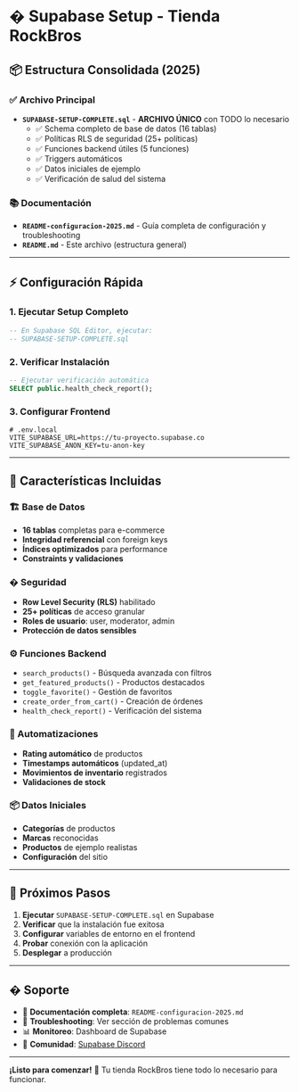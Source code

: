 # � Supabase Setup - Tienda RockBros

## 📦 Estructura Consolidada (2025)

### ✅ Archivo Principal

- **`SUPABASE-SETUP-COMPLETE.sql`** - **ARCHIVO ÚNICO** con TODO lo necesario
  - ✅ Schema completo de base de datos (16 tablas)
  - ✅ Políticas RLS de seguridad (25+ políticas)
  - ✅ Funciones backend útiles (5 funciones)
  - ✅ Triggers automáticos
  - ✅ Datos iniciales de ejemplo
  - ✅ Verificación de salud del sistema

### 📚 Documentación

- **`README-configuracion-2025.md`** - Guía completa de configuración y troubleshooting
- **`README.md`** - Este archivo (estructura general)

---

## ⚡ Configuración Rápida

### 1. Ejecutar Setup Completo

```sql
-- En Supabase SQL Editor, ejecutar:
-- SUPABASE-SETUP-COMPLETE.sql
```

### 2. Verificar Instalación

```sql
-- Ejecutar verificación automática
SELECT public.health_check_report();
```

### 3. Configurar Frontend

```env
# .env.local
VITE_SUPABASE_URL=https://tu-proyecto.supabase.co
VITE_SUPABASE_ANON_KEY=tu-anon-key
```

---

## 🎯 Características Incluidas

### 🏗️ Base de Datos

- **16 tablas** completas para e-commerce
- **Integridad referencial** con foreign keys
- **Índices optimizados** para performance
- **Constraints y validaciones**

### � Seguridad

- **Row Level Security (RLS)** habilitado
- **25+ políticas** de acceso granular
- **Roles de usuario**: user, moderator, admin
- **Protección de datos sensibles**

### ⚙️ Funciones Backend

- `search_products()` - Búsqueda avanzada con filtros
- `get_featured_products()` - Productos destacados
- `toggle_favorite()` - Gestión de favoritos
- `create_order_from_cart()` - Creación de órdenes
- `health_check_report()` - Verificación del sistema

### 🔄 Automatizaciones

- **Rating automático** de productos
- **Timestamps automáticos** (updated_at)
- **Movimientos de inventario** registrados
- **Validaciones de stock**

### 📦 Datos Iniciales

- **Categorías** de productos
- **Marcas** reconocidas
- **Productos** de ejemplo realistas
- **Configuración** del sitio

---

## 🚀 Próximos Pasos

1. **Ejecutar** `SUPABASE-SETUP-COMPLETE.sql` en Supabase
2. **Verificar** que la instalación fue exitosa
3. **Configurar** variables de entorno en el frontend
4. **Probar** conexión con la aplicación
5. **Desplegar** a producción

---

## � Soporte

- 📖 **Documentación completa**: `README-configuracion-2025.md`
- 🔧 **Troubleshooting**: Ver sección de problemas comunes
- 📊 **Monitoreo**: Dashboard de Supabase
- 💬 **Comunidad**: [Supabase Discord](https://supabase.com/discord)

---

**¡Listo para comenzar!** 🎉 Tu tienda RockBros tiene todo lo necesario para funcionar.
